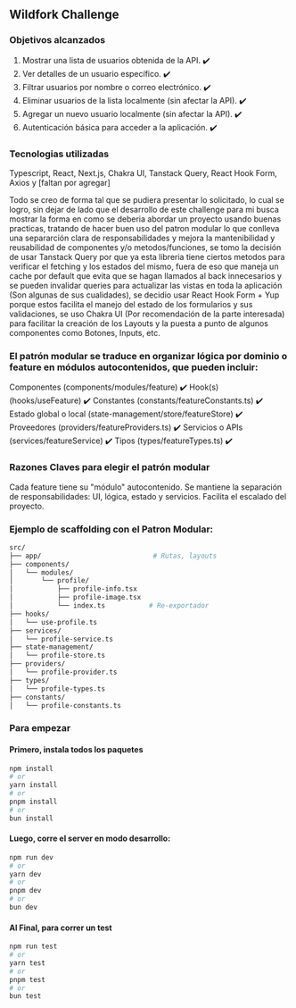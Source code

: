 ## Wildfork Challenge

### Objetivos alcanzados
1. Mostrar una lista de usuarios obtenida de la API. ✔️
2. Ver detalles de un usuario específico. ✔️
3. Filtrar usuarios por nombre o correo electrónico. ✔️
4. Eliminar usuarios de la lista localmente (sin afectar la API). ✔️
5. Agregar un nuevo usuario localmente (sin afectar la API). ✔️
6. Autenticación básica para acceder a la aplicación. ✔️

### Tecnologias utilizadas
Typescript, React, Next.js, Chakra UI, Tanstack Query, React Hook Form, Axios y [faltan por agregar]

Todo se creo de forma tal que se pudiera presentar lo solicitado, lo cual se logro, sin dejar de lado que el desarrollo de este challenge para mi busca mostrar la forma en como se deberia abordar un proyecto usando buenas practicas, tratando de hacer buen uso del patron modular lo que conlleva una separarción clara de responsabilidades y mejora la mantenibilidad y reusabilidad de componentes y/o metodos/funciones, se tomo la decisión de usar Tanstack Query por que ya esta libreria tiene ciertos metodos para verificar el fetching y los estados del mismo, fuera de eso que maneja un cache por default que evita que se hagan llamados al back innecesarios y se pueden invalidar queries para actualizar las vistas en toda la aplicación (Son algunas de sus cualidades), se decidio usar React Hook Form + Yup porque estos facilita el manejo del estado de los formularios y sus validaciones, se uso Chakra UI (Por recomendación de la parte interesada) para facilitar la creación de los Layouts y la puesta a punto de algunos componentes como Botones, Inputs, etc.

### El patrón modular se traduce en organizar lógica por dominio o feature en módulos autocontenidos, que pueden incluir:
Componentes (components/modules/feature) ✔️
Hook(s) (hooks/useFeature) ✔️
Constantes (constants/featureConstants.ts) ✔️
Estado global o local (state-management/store/featureStore) ✔️
Proveedores (providers/featureProviders.ts) ✔️
Servicios o APIs (services/featureService) ✔️
Tipos (types/featureTypes.ts) ✔️

### Razones Claves para elegir el patrón modular
Cada feature tiene su "módulo" autocontenido.
Se mantiene la separación de responsabilidades: UI, lógica, estado y servicios.
Facilita el escalado del proyecto.

### Ejemplo de scaffolding con el Patron Modular:
```bash
src/
├── app/                            # Rutas, layouts
├── components/
│   └── modules/
│       └── profile/
│           ├── profile-info.tsx
│           ├── profile-image.tsx
│           └── index.ts           # Re-exportador
├── hooks/
│   └── use-profile.ts
├── services/
│   └── profile-service.ts
├── state-management/
│   └── profile-store.ts
├── providers/
│   └── profile-provider.ts
├── types/
│   └── profile-types.ts
├── constants/
│   └── profile-constants.ts
```
 
### Para empezar

#### Primero, instala todos los paquetes
```bash
npm install
# or
yarn install
# or
pnpm install
# or
bun install
```

#### Luego, corre el server en modo desarrollo:
```bash
npm run dev
# or
yarn dev
# or
pnpm dev
# or
bun dev
```

#### Al Final, para correr un test
```bash
npm run test
# or
yarn test
# or
pnpm test
# or
bun test
```
